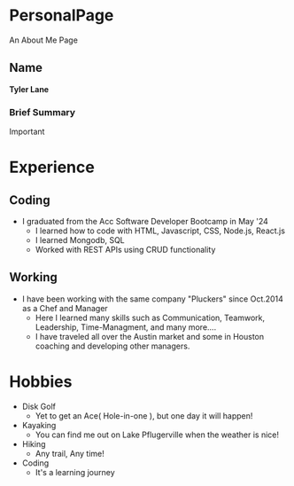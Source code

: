 # PersonalPage
An About Me Page

## Name
**Tyler Lane**
### Brief Summary

>[!IMPORTANT]
> # Experience
## Coding
- I graduated from the Acc Software Developer Bootcamp in May '24
    - I learned how to code with HTML, Javascript, CSS, Node.js, React.js
    - I learned Mongodb, SQL
    - Worked with REST APIs using CRUD functionality
## Working
- I have been working with the same company "Pluckers" since Oct.2014 as a Chef and Manager
    - Here I learned many skills such as Communication, Teamwork, Leadership, Time-Managment, and many more....
    - I have traveled all over the Austin market and some in Houston coaching and developing other managers.

# Hobbies
- Disk Golf
    - Yet to get an Ace( Hole-in-one ), but one day it will happen!
- Kayaking 
    - You can find me out on Lake Pflugerville when the weather is nice!
- Hiking
    - Any trail, Any time!
- Coding
    - It's a learning journey 